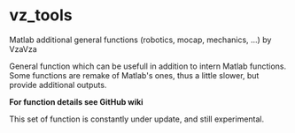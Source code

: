 # vz_tools
Matlab additional general functions (robotics, mocap, mechanics, ...) by VzaVza

General function which can be usefull in addition to intern Matlab functions.  
Some functions are remake of Matlab's ones, thus a little slower, but provide additional outputs.  

**For function details see GitHub wiki**  

This set of function is constantly under update, and still experimental.  
